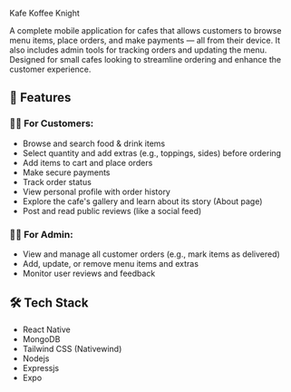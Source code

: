Kafe Koffee Knight

A complete mobile application for cafes that allows customers to browse menu items, place orders, and make payments — all from their device. It also includes admin tools for tracking orders and updating the menu. Designed for small cafes looking to streamline ordering and enhance the customer experience.

## 🚀 Features

### 🧑‍🍳 For Customers:
- Browse and search food & drink items
- Select quantity and add extras (e.g., toppings, sides) before ordering
- Add items to cart and place orders
- Make secure payments
- Track order status
- View personal profile with order history
- Explore the cafe's gallery and learn about its story (About page)
- Post and read public reviews (like a social feed)

### 👨‍💼 For Admin:
- View and manage all customer orders (e.g., mark items as delivered)
- Add, update, or remove menu items and extras
- Monitor user reviews and feedback
## 🛠️ Tech Stack

- React Native
- MongoDB
- Tailwind CSS (Nativewind)
- Nodejs
- Expressjs
- Expo

